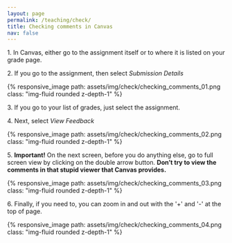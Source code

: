 ```yaml
---
layout: page
permalink: /teaching/check/
title: Checking comments in Canvas
nav: false
---
```


1\. In Canvas, either go to the assignment itself or to where it is listed on your grade page.

2\. If you go to the assignment, then select *Submission Details*

<div class="container">
<div class="row">
	<div class="col-10">
		{% responsive_image path: assets/img/check/checking_comments_01.png class: "img-fluid rounded z-depth-1" %}
	</div>
</div>
<div class="caption">
</div>
</div>

3\. If you go to your list of grades, just select the assignment. 

4\. Next, select *View Feedback*

<div class="container">
<div class="row">
	<div class="col-10">
		{% responsive_image path: assets/img/check/checking_comments_02.png class: "img-fluid rounded z-depth-1" %}
	</div>
</div>
<div class="caption">
</div>
</div>

5\. **Important!** On the next screen, before you do anything else, go to full screen view by clicking on the double arrow button. 
**Don’t try to view the comments in that stupid viewer that Canvas provides.**

<div class="container">
<div class="row">
	<div class="col-10">
		{% responsive_image path: assets/img/check/checking_comments_03.png class: "img-fluid rounded z-depth-1" %}
	</div>
</div>
<div class="caption">
</div>
</div>

6\. Finally, if you need to, you can zoom in and out with the '+' and '-' at the top of page.

<div class="container">
<div class="row">
	<div class="col-11">
		{% responsive_image path: assets/img/check/checking_comments_04.png class: "img-fluid rounded z-depth-1" %}
	</div>
</div>
<div class="caption">
</div>
</div>
